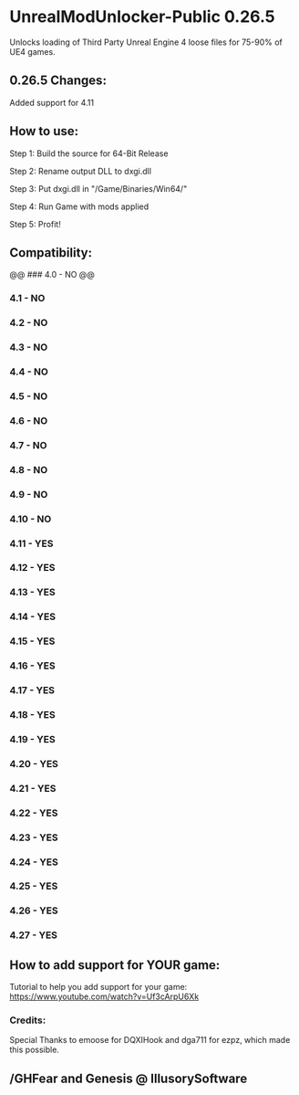 # UnrealModUnlocker-Public 0.26.5
Unlocks loading of Third Party Unreal Engine 4 loose files for 75-90% of UE4 games.

## 0.26.5 Changes:

Added support for 4.11


## How to use:
Step 1: Build the source for 64-Bit Release

Step 2: Rename output DLL to dxgi.dll

Step 3: Put dxgi.dll in "/Game/Binaries/Win64/"

Step 4: Run Game with mods applied

Step 5: Profit!



## Compatibility:

@@ ### 4.0 - NO @@

### 4.1 - NO

### 4.2 - NO

### 4.3 - NO

### 4.4 - NO

### 4.5 - NO

### 4.6 - NO

### 4.7 - NO

### 4.8 - NO

### 4.9 - NO

### 4.10 - NO

### 4.11 - YES

### 4.12 - YES

### 4.13 - YES

### 4.14 - YES

### 4.15 - YES

### 4.16 - YES

### 4.17 - YES

### 4.18 - YES

### 4.19 - YES

### 4.20 - YES

### 4.21 - YES

### 4.22 - YES

### 4.23 - YES

### 4.24 - YES

### 4.25 - YES

### 4.26 - YES

### 4.27 - YES



## How to add support for YOUR game:
Tutorial to help you add support for your game: https://www.youtube.com/watch?v=Uf3cArpU6Xk



### Credits:
Special Thanks to emoose for DQXIHook and dga711 for ezpz, which made this possible.


## /GHFear and Genesis @ IllusorySoftware
